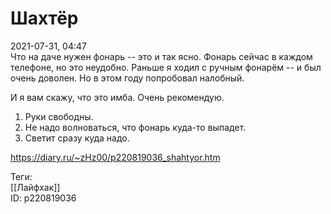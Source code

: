 Шахтёр
=======

   
 2021-07-31, 04:47   
  Что на даче нужен фонарь -- это и так ясно. Фонарь сейчас в каждом телефоне, но это неудобно. Раньше я ходил с ручным фонарём -- и был очень доволен. Но в этом году попробовал налобный.   
   
 И я вам скажу, что это имба. Очень рекомендую.   
 1. Руки свободны.   
 2. Не надо волноваться, что фонарь куда-то выпадет.   
 3. Светит сразу куда надо.   
    
 <https://diary.ru/~zHz00/p220819036_shahtyor.htm>   
   
 Теги:   
 [[Лайфхак]]   
 ID: p220819036